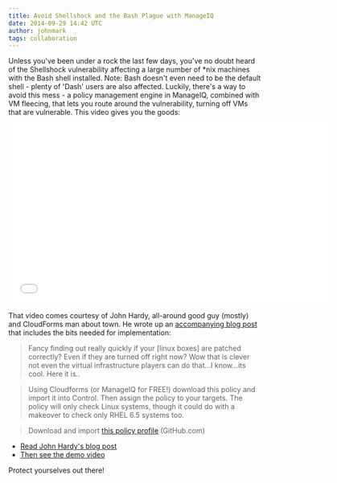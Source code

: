 ```yaml
---
title: Avoid Shellshock and the Bash Plague with ManageIQ
date: 2014-09-29 14:42 UTC
author: johnmark
tags: collaboration
---
```


Unless you've been under a rock the last few days, you've no doubt heard of the Shellshock vulnerability affecting a large number of *nix machines with the Bash shell installed. Note: Bash doesn't even need to be the default shell - plenty of 'Dash' users are also affected. Luckily, there's a way to avoid this mess - a policy management engine in ManageIQ, combined with VM fleecing, that lets you route around the vulnerability, turning off VMs that are vulnerable. This video gives you the goods:

<iframe width="640" height="360" src="//www.youtube.com/embed/RDcIIyYK044" frameborder="0" allowfullscreen></iframe>

That video comes courtesy of John Hardy, all-around good guy (mostly) and CloudForms man about town. He wrote up an [accompanying blog post](http://cloudformsnow.com/2014/09/28/shell-shock-bash-code-injection-vulnerability-via-specially-crafted-environment-variables-cve-2014-6271-cve-2014-7169/) that includes the bits needed for implementation:

> Fancy finding out really quickly if your [linux boxes] are patched correctly? Even if they are turned off right now? Wow that is clever not even the virtual infrastructure players can do that…I know…its cool. Here it is..

> Using Cloudforms (or ManageIQ for FREE!) download this policy and import it into Control. Then assign the policy to your targets. The policy will only check Linux systems, though it could do with a makeover to check only RHEL 6.5 systems too.

> Download and import [this policy profile](https://github.com/jonnyfiveiq/CloudFORMSNOW/blob/master/Policies/ShellShockPolicy.yaml) (GitHub.com)

- [Read John Hardy's blog post](http://cloudformsnow.com/2014/09/28/shell-shock-bash-code-injection-vulnerability-via-specially-crafted-environment-variables-cve-2014-6271-cve-2014-7169/)
- [Then see the demo video](http://youtu.be/RDcIIyYK044)

Protect yourselves out there!
